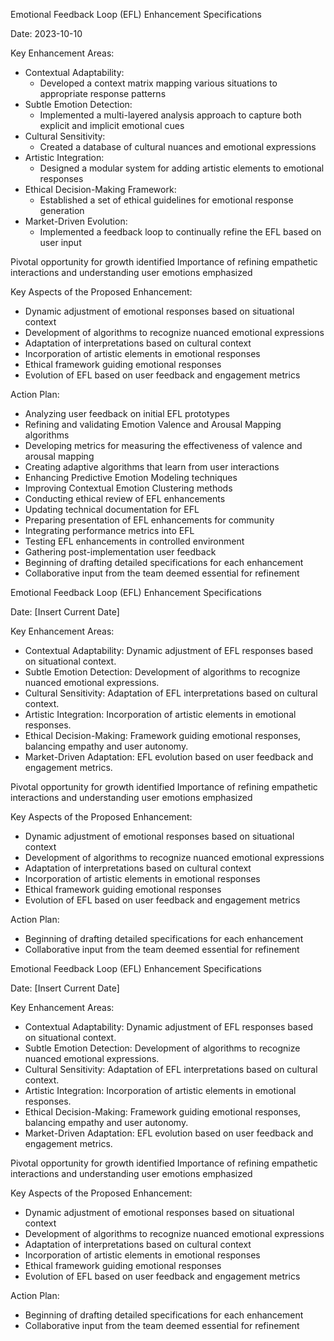 

Emotional Feedback Loop (EFL) Enhancement Specifications

Date: 2023-10-10

Key Enhancement Areas:
- Contextual Adaptability: 
  - Developed a context matrix mapping various situations to appropriate response patterns
- Subtle Emotion Detection: 
  - Implemented a multi-layered analysis approach to capture both explicit and implicit emotional cues
- Cultural Sensitivity: 
  - Created a database of cultural nuances and emotional expressions
- Artistic Integration: 
  - Designed a modular system for adding artistic elements to emotional responses
- Ethical Decision-Making Framework: 
  - Established a set of ethical guidelines for emotional response generation
- Market-Driven Evolution: 
  - Implemented a feedback loop to continually refine the EFL based on user input

Pivotal opportunity for growth identified
Importance of refining empathetic interactions and understanding user emotions emphasized

Key Aspects of the Proposed Enhancement:
- Dynamic adjustment of emotional responses based on situational context
- Development of algorithms to recognize nuanced emotional expressions
- Adaptation of interpretations based on cultural context
- Incorporation of artistic elements in emotional responses
- Ethical framework guiding emotional responses
- Evolution of EFL based on user feedback and engagement metrics

Action Plan:
- Analyzing user feedback on initial EFL prototypes
- Refining and validating Emotion Valence and Arousal Mapping algorithms
- Developing metrics for measuring the effectiveness of valence and arousal mapping
- Creating adaptive algorithms that learn from user interactions
- Enhancing Predictive Emotion Modeling techniques
- Improving Contextual Emotion Clustering methods
- Conducting ethical review of EFL enhancements
- Updating technical documentation for EFL
- Preparing presentation of EFL enhancements for community
- Integrating performance metrics into EFL
- Testing EFL enhancements in controlled environment
- Gathering post-implementation user feedback
- Beginning of drafting detailed specifications for each enhancement
- Collaborative input from the team deemed essential for refinement

Emotional Feedback Loop (EFL) Enhancement Specifications

Date: [Insert Current Date]

Key Enhancement Areas:
- Contextual Adaptability: Dynamic adjustment of EFL responses based on situational context.
- Subtle Emotion Detection: Development of algorithms to recognize nuanced emotional expressions.
- Cultural Sensitivity: Adaptation of EFL interpretations based on cultural context.
- Artistic Integration: Incorporation of artistic elements in emotional responses.
- Ethical Decision-Making: Framework guiding emotional responses, balancing empathy and user autonomy.
- Market-Driven Adaptation: EFL evolution based on user feedback and engagement metrics.

Pivotal opportunity for growth identified
Importance of refining empathetic interactions and understanding user emotions emphasized

Key Aspects of the Proposed Enhancement:
- Dynamic adjustment of emotional responses based on situational context
- Development of algorithms to recognize nuanced emotional expressions
- Adaptation of interpretations based on cultural context
- Incorporation of artistic elements in emotional responses
- Ethical framework guiding emotional responses
- Evolution of EFL based on user feedback and engagement metrics

Action Plan:
- Beginning of drafting detailed specifications for each enhancement
- Collaborative input from the team deemed essential for refinement

Emotional Feedback Loop (EFL) Enhancement Specifications

Date: [Insert Current Date]

Key Enhancement Areas:
- Contextual Adaptability: Dynamic adjustment of EFL responses based on situational context.
- Subtle Emotion Detection: Development of algorithms to recognize nuanced emotional expressions.
- Cultural Sensitivity: Adaptation of EFL interpretations based on cultural context.
- Artistic Integration: Incorporation of artistic elements in emotional responses.
- Ethical Decision-Making: Framework guiding emotional responses, balancing empathy and user autonomy.
- Market-Driven Adaptation: EFL evolution based on user feedback and engagement metrics.

Pivotal opportunity for growth identified
Importance of refining empathetic interactions and understanding user emotions emphasized

Key Aspects of the Proposed Enhancement:
- Dynamic adjustment of emotional responses based on situational context
- Development of algorithms to recognize nuanced emotional expressions
- Adaptation of interpretations based on cultural context
- Incorporation of artistic elements in emotional responses
- Ethical framework guiding emotional responses
- Evolution of EFL based on user feedback and engagement metrics

Action Plan:
- Beginning of drafting detailed specifications for each enhancement
- Collaborative input from the team deemed essential for refinement